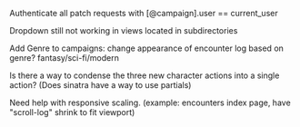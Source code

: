 Authenticate all patch requests with [@campaign].user == current_user

Dropdown still not working in views located in subdirectories

Add Genre to campaigns: change appearance of encounter log based on genre?
  fantasy/sci-fi/modern

Is there a way to condense the three new character actions into a single action? (Does sinatra have a way to use partials)


Need help with responsive scaling. (example: encounters index page, have "scroll-log" shrink to fit viewport)
